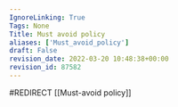 ```yaml
---
IgnoreLinking: True
Tags: None
Title: Must avoid policy
aliases: ['Must_avoid_policy']
draft: False
revision_date: 2022-03-20 10:48:38+00:00
revision_id: 87582
---
```


#REDIRECT [[Must-avoid policy]]
